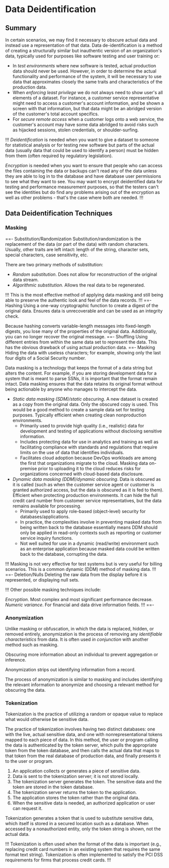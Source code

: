 # Data Deidentification

## Summary

In certain scenarios, we may find it necessary to obscure actual data and instead use a representation of that data. Data de-identification is a method of creating a structurally similar but inauthentic version of an organization's data, typically used for purposes like software testing and user training or:

- In *test environments* where new software is tested, actual production data should never be used. However, in order to determine the actual functionality and performance of the system, it will be necessary to use data that approximates closely the same traits and characteristics of the production data.
- When *enforcing least privilege* we do not always need to show user's all elements of a dataset. For instance, a customer service representative might need to access a customer's account information, and be shown a screen with that information, but that data might be an abridged version of the customer's total account specifics.
- For *secure remote access* when a customer logs onto a web service, the customer's account may have some data abridged to avoid risks such as hijacked sessions, stolen credentials, or shoulder-surfing.

!!!
*Deidentification* is needed when you want to give a dataset to someone for statistical analysis or for testing new software but parts of the actual data (usually data that could be used to identify a person) must be hidden from them (often required by regulatory legislation).

*Encryption* is needed when you want to ensure that people who can access the files containing the data or backups can't read any of the data unless they are able to log in to the database and have database user permissions to see what they want to see. You may want to encrypt deidentified data for testing and performance measurement purposes, so that the testers can't see the identities but do find any problems arising out of the encryption as well as other problems - that's the case where both are needed.
!!!

## Data Deidentification Techniques

### Masking

==- Substitution/Randomization
Substitution/randomization is the replacement of the data (or part of the data) with random characters. Usually, other traits are left intact: length of the string, character sets, special characters, case sensitivity, etc.

There are two primary methods of substitution:

- *Random substitution*. Does not allow for reconstruction of the original data stream.
- *Algorithmic substitution*. Allows the real data to be regenerated.

!!!
This is the most effective method of applying data masking and still being able to preserve the authentic look and feel of the data records.
!!!
==- Hashing
Using a one-way cryptographic function to create a digest of the original data. Ensures data is unrecoverable and can be used as an integrity check.

Because hashing converts variable-length messages into fixed-length digests, you lose many of the properties of the original data. Additionally, you can no longer recover the original message.
==- Shuffling
Using different entries from within the same data set to represent the data. This has the obvious drawback of using actual production data.
==- Masking
Hiding the data with useless characters; for example, showing only the last four digits of a Social Security number.

Data masking is a technology that keeps the format of a data string but alters the content. For example, if you are storing development data for a system that is meant to parse SSNs, it is important that the format remain intact. Data masking ensures that the data retains its original format without being actionable by anyone who manages to intercept the data.

- *Static data masking (SDM)/static obscuring*. A new dataset is created as a copy from the original data. Only the obscured copy is used. This would be a good method to create a sample data set for testing purposes. Typically efficient when creating clean nonproduction environments.
  - Primarily used to provide high quality (i.e., realistic) data for development and testing of applications without disclosing sensitive information.
  - Includes protecting data for use in analytics and training as well as facilitating compliance with standards and regulations that require limits on the use of data that identifies individuals.
  - Facilitates cloud adoption because DevOps workloads are among the first that organizations migrate to the cloud. Masking data on-premise prior to uploading it to the cloud reduces risks for organizations concerned with cloud-based data disclosure.
- *Dynamic data masking (DDM)/dynamic obscuring*. Data is obscured as it is called (such as when the customer service agent or customer is granted authorized access, but the data is obscured as it is fed to them). Efficient when protecting production environments. It can hide the full credit card number from customer service representatives, but the data remains available for processing.
  - Primarily used to apply role-based (object-level) security for databases/applications.
  - In practice, the complexities involve in preventing masked data from being written back to the database essentially means DDM should only be applied in read-only contexts such as reporting or customer service inquiry functions.
  - Not well suited for use in a dynamic (read/write) environment such as an enterprise application because masked data could be written back to the database, corrupting the data.

!!!
Masking is not very effective for test systems but is very useful for billing scenarios. This is a common dynamic (DDM) method of masking data.
!!!
==- Deletion/Nulls
Deleting the raw data from the display before it is represented, or displaying null sets.

!!!
Other possible masking techniques include:

*Encryption*. Most complex and most significant performance decrease.
*Numeric variance*. For financial and data drive information fields.
!!!
==-

### Anonymization

Unlike masking or obfuscation, in which the data is replaced, hidden, or removed entirely, anonymization is the process of removing any *identifiable characteristics* from data. It is often used *in conjunction* with another method such as masking.

Obscuring more information about an individual to prevent aggregation or inference.

Anonymization strips out identifying information from a record.

The process of anonymization is similar to masking and includes identifying the relevant information to anonymize and choosing a relevant method for obscuring the data.

### Tokenization

Tokenization is the practice of utilizing a random or opaque value to replace what would otherwise be sensitive data.

The practice of tokenization involves having two distinct databases: one with the live, actual sensitive data, and one with nonrepresentational tokens mapped to each piece of data. In this method, the user or program calling the data is authenticated by the token server, which pulls the appropriate token from the token database, and then calls the actual data that maps to that token from the real database of production data, and finally presents it to the user or program.

1. An application collects or generates a piece of sensitive data.
2. Data is sent to the tokenization server; it is not stored locally.
3. The tokenization server generates the token. The sensitive data and the token are stored in the token database.
4. The tokenization server returns the token to the application.
5. The application stores the token rather than the original data.
6. When the sensitive data is needed, an authorized application or user can request it.

Tokenization generates a token that is used to substitute sensitive data, which itself is stored in a secured location such as a database. When accessed by a nonauthorized entity, only the token string is shown, not the actual data.

!!!
Tokenization is often used when the format of the data is important (e.g., replacing credit card numbers in an existing system that requires the same format text string). Tokenization is often implemented to satisfy the PCI DSS requirements for firms that process credit cards.
!!!
